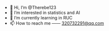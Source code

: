 - 👋 Hi, I’m @Therebe123
- 👀 I’m interested in statistics and AI
- 🌱 I’m currently learning in RUC
- 📫 How to reach me —— 320732291@qq.com

<!---
Therebe123/Therebe123 is a ✨ special ✨ repository because its `README.md` (this file) appears on your GitHub profile.
You can click the Preview link to take a look at your changes.
--->
